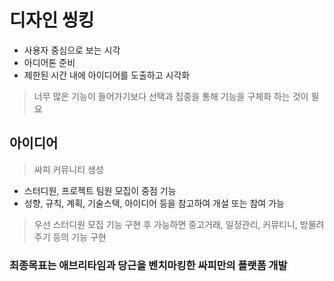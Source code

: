 # 디자인 씽킹
- 사용자 중심으로 보는 시각
- 아디어톤 준비
- 제한된 시간 내에 아이디어를 도출하고 시각화
> 너무 많은 기능이 들어가기보다 선택과 집중을 통해 기능을 구체화 하는 것이 필요

## 아이디어
> 싸피 커뮤니티 생성
- 스터디원, 프로젝트 팀원 모집이 중점 기능
- 성향, 규칙, 계획, 기술스택, 아이디어 등을 참고하여 개설 또는 참여 가능
> 우선 스터디원 모집 기능 구현 후 가능하면 중고거래, 일정관리, 커뮤티니, 방물려주기 등의 기능 구현
### 최종목표는 애브리타임과 당근을 벤치마킹한 싸피만의 플랫폼 개발
